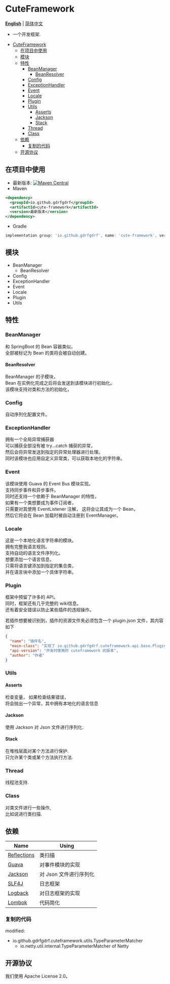CuteFramework
===
__[English](https://github.com/gdrfgdrf/CuteFramework-Public/blob/master/README.md)__ | [简体中文](https://github.com/gdrfgdrf/CuteFramework-Public/blob/master/README_ChineseSimplified.md)
- 一个开发框架.

<!-- TOC -->
* [CuteFramework](#cuteframework)
  * [在项目中使用](#在项目中使用)
  * [模块](#模块)
  * [特性](#特性)
    * [BeanManager](#beanmanager)
      * [BeanResolver](#beanresolver)
    * [Config](#config)
    * [ExceptionHandler](#exceptionhandler)
    * [Event](#event)
    * [Locale](#locale)
    * [Plugin](#plugin)
    * [Utils](#utils)
      * [Asserts](#asserts)
      * [Jackson](#jackson)
      * [Stack](#stack)
    * [Thread](#thread)
    * [Class](#class)
  * [依赖](#依赖)
    * [复制的代码](#复制的代码)
  * [开源协议](#开源协议)
<!-- TOC -->

在项目中使用
------------------------
- 最新版本: [![Maven Central](https://img.shields.io/maven-central/v/io.github.gdrfgdrf/cute-framework.svg)](https://search.maven.org/search?q=g:io.github.gdrfgdrf%20a:cute-framework)
- Maven
```xml
<dependency>
  <groupId>io.github.gdrfgdrf</groupId>
  <artifactId>cute-framework</artifactId>
  <version>最新版本</version>
</dependency>
```
- Gradle
```groovy
implementation group: 'io.github.gdrfgdrf', name: 'cute-framework', version: '最新版本'
```

模块
------------------------
- BeanManager
    - BeanResolver
- Config
- ExceptionHandler
- Event
- Locale
- Plugin
- Utils

特性
------------------------
### BeanManager
和 SpringBoot 的 Bean 容器类似，  
全部被标记为 Bean 的类将会被自动创建。

#### BeanResolver
BeanManager 的子模块，  
Bean 在实例化完成之后将会发送到该模块进行初始化。  
该模块支持对类和方法的初始化，

### Config
自动序列化配置文件。

### ExceptionHandler
拥有一个全局异常捕获器      
可以捕获全部没有被 try...catch 捕获的异常，  
然后会将异常发送到指定的异常处理器进行处理。  
同时该模块也应用自定义异常类，可以获取本地化的字符串。

### Event
该模块使用 Guava 的 Event Bus 模块实现。  
支持同步事件和异步事件。  
同时还支持一个依赖于 BeanManager 的特性，  
如果有一个类想要成为事件订阅者，  
只需要对其使用 EventListener 注解，
这将会让其成为一个 Bean，  
然后它将会在 Bean 加载时被自动注册到 EventManager。

### Locale
这是一个本地化语言字符串的模块。   
拥有完整我语言规则。   
支持自动的语言文件序列化。  
想要添加一个语言信息，  
只需将语言键添加到指定的集合类，  
并在语言块中添加一个具体字符串。

### Plugin
框架中预留了许多的 API。  
同时，框架还有几乎完整的 wiki信息。  
还有着安全错误以防止某些插件的违规操作。

若插件想要被识别到，插件的资源文件夹必须包含一个 plugin.json 文件，其内容如下
```json
{
  "name": "插件名",
  "main-class": "实现了 io.github.gdrfgdrf.cuteframework.api.base.Plugin 的那个类",
  "api-version": "开发时使用的 cuteframework 的版本",
  "author": "作者"
}
```

### Utils
#### Asserts
检查变量， 如果检查结果错误，   
将会抛出一个异常，其中拥有本地化的语言信息
#### Jackson
使用 Jackson 对 Json 文件进行序列化.
#### Stack
在堆栈层面对某个方法进行保护.  
只允许某个类或某个方法执行方法.
### Thread
线程池支持.
### Class
对类文件进行一些操作,  
比如说进行类扫描.

依赖
------------------------
| Name                                                  | Using          |
|-------------------------------------------------------|----------------|
| [Reflections](https://github.com/ronmamo/reflections) | 类扫描            |
| [Guava](https://github.com/google/guava)              | 对事件模块的实现       |
| [Jackson](https://github.com/FasterXML/jackson)       | 对 Json 文件进行序列化 |
| [SLF4J](https://github.com/qos-ch/slf4j)              | 日志框架           |
| [Logback](https://github.com/qos-ch/logback)          | 对日志框架的实现       |
| [Lombok](https://github.com/projectlombok/lombok)     | 代码简化           |

### 复制的代码
modified:
- io.github.gdrfgdrf.cuteframework.utils.TypeParameterMatcher
    - io.netty.util.internal.TypeParameterMatcher of Netty

开源协议
------------------------
我们使用 Apache License 2.0。